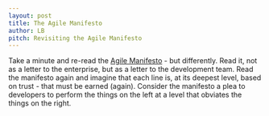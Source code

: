 ```yaml
---
layout: post
title: The Agile Manifesto
author: LB
pitch: Revisiting the Agile Manifesto
---
```

Take a minute and re-read the [Agile Manifesto](http://www.agilemanifesto.org/) - but differently. Read it, not as a letter to the enterprise, but as a letter to the development team. Read the manifesto again and imagine that each line is, at its deepest level, based on trust - that must be earned (again). Consider the manifesto a plea to developers to perform the things on the left at a level that obviates the things on the right.
